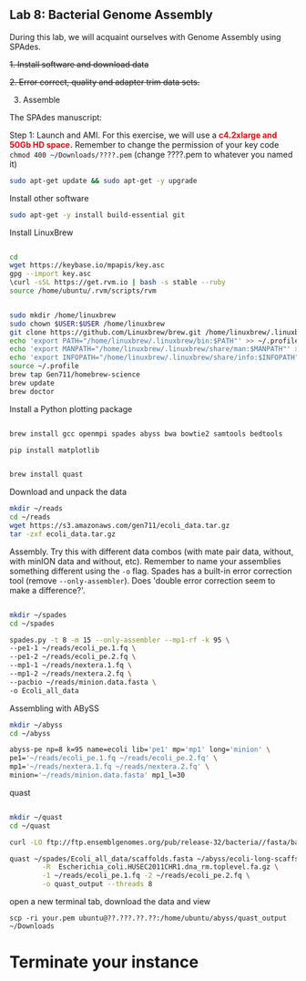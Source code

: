 ## Lab 8: Bacterial Genome Assembly



During this lab, we will acquaint ourselves with Genome Assembly using SPAdes.

<del>1. Install software and download data</del>

<del>2. Error correct, quality and adapter trim data sets.</del>

3. Assemble



The SPAdes manuscript:


Step 1: Launch and AMI. For this exercise, we will use a <span style="color: #ff0000;"><strong>c4.2xlarge and 50Gb HD space.</strong></span> Remember to change the permission of your key code `chmod 400 ~/Downloads/????.pem` (change ????.pem to whatever you named it)

```bash
sudo apt-get update && sudo apt-get -y upgrade
```

Install other software

```bash
sudo apt-get -y install build-essential git
```


Install LinuxBrew

```bash

cd
wget https://keybase.io/mpapis/key.asc
gpg --import key.asc
\curl -sSL https://get.rvm.io | bash -s stable --ruby
source /home/ubuntu/.rvm/scripts/rvm


sudo mkdir /home/linuxbrew
sudo chown $USER:$USER /home/linuxbrew
git clone https://github.com/Linuxbrew/brew.git /home/linuxbrew/.linuxbrew
echo 'export PATH="/home/linuxbrew/.linuxbrew/bin:$PATH"' >> ~/.profile
echo 'export MANPATH="/home/linuxbrew/.linuxbrew/share/man:$MANPATH"' >> ~/.profile
echo 'export INFOPATH="/home/linuxbrew/.linuxbrew/share/info:$INFOPATH"' >> ~/.profile
source ~/.profile
brew tap Gen711/homebrew-science
brew update
brew doctor


```

Install a Python plotting package



```bash  

brew install gcc openmpi spades abyss bwa bowtie2 samtools bedtools

```

```bash
pip install matplotlib
```

```bash  

brew install quast

```


Download and unpack the data

```bash
mkdir ~/reads
cd ~/reads
wget https://s3.amazonaws.com/gen711/ecoli_data.tar.gz
tar -zxf ecoli_data.tar.gz
```


Assembly. Try this with different data combos (with mate pair data, without, with minION data and without, etc). Remember to name your assemblies something different using the `-o` flag. Spades has a built-in error correction tool (remove `--only-assembler`). Does 'double error correction seem to make a difference?'.

```bash

mkdir ~/spades
cd ~/spades

spades.py -t 8 -m 15 --only-assembler --mp1-rf -k 95 \
--pe1-1 ~/reads/ecoli_pe.1.fq \
--pe1-2 ~/reads/ecoli_pe.2.fq \
--mp1-1 ~/reads/nextera.1.fq \
--mp1-2 ~/reads/nextera.2.fq \
--pacbio ~/reads/minion.data.fasta \
-o Ecoli_all_data
```



Assembling with ABySS


```bash
mkdir ~/abyss
cd ~/abyss

abyss-pe np=8 k=95 name=ecoli lib='pe1' mp='mp1' long='minion' \
pe1='~/reads/ecoli_pe.1.fq ~/reads/ecoli_pe.2.fq' \
mp1='~/reads/nextera.1.fq ~/reads/nextera.2.fq' \
minion='~/reads/minion.data.fasta' mp1_l=30
```

quast

```bash

mkdir ~/quast
cd ~/quast

curl -LO ftp://ftp.ensemblgenomes.org/pub/release-32/bacteria//fasta/bacteria_91_collection/escherichia_coli/dna/Escherichia_coli.HUSEC2011CHR1.dna_rm.toplevel.fa.gz

quast ~/spades/Ecoli_all_data/scaffolds.fasta ~/abyss/ecoli-long-scaffs.fa \
        -R  Escherichia_coli.HUSEC2011CHR1.dna_rm.toplevel.fa.gz \
        -1 ~/reads/ecoli_pe.1.fq -2 ~/reads/ecoli_pe.2.fq \
        -o quast_output --threads 8
```

open a new terminal tab, download the data and view

```
scp -ri your.pem ubuntu@??.???.??.??:/home/ubuntu/abyss/quast_output ~/Downloads
```

# Terminate your instance
